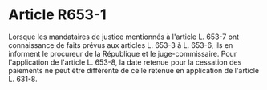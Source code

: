 # Article R653-1

Lorsque les mandataires de justice mentionnés à l'article L. 653-7 ont connaissance de faits prévus aux articles L. 653-3 à L. 653-6, ils en informent le procureur de la République et le juge-commissaire.   Pour l'application de l'article L. 653-8, la date retenue pour la cessation des paiements ne peut être différente de celle retenue en application de l'article L. 631-8.